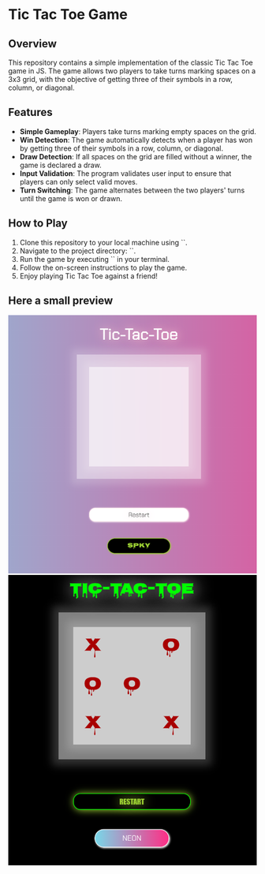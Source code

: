 # Tic Tac Toe Game

## Overview
This repository contains a simple implementation of the classic Tic Tac Toe game in JS. The game allows two players to take turns marking spaces on a 3x3 grid, with the objective of getting three of their symbols in a row, column, or diagonal.

## Features
- **Simple Gameplay**: Players take turns marking empty spaces on the grid.
- **Win Detection**: The game automatically detects when a player has won by getting three of their symbols in a row, column, or diagonal.
- **Draw Detection**: If all spaces on the grid are filled without a winner, the game is declared a draw.
- **Input Validation**: The program validates user input to ensure that players can only select valid moves.
- **Turn Switching**: The game alternates between the two players' turns until the game is won or drawn.

## How to Play
1. Clone this repository to your local machine using ``.
2. Navigate to the project directory: ``.
3. Run the game by executing `` in your terminal.
4. Follow the on-screen instructions to play the game.
5. Enjoy playing Tic Tac Toe against a friend!

## Here a small preview
![Tic Tac Toe neon mode](./image/TicTacToe-picture1.png)
![Tic Tac Toe spooky mode](./image/TicTacToe-picture2.png)
